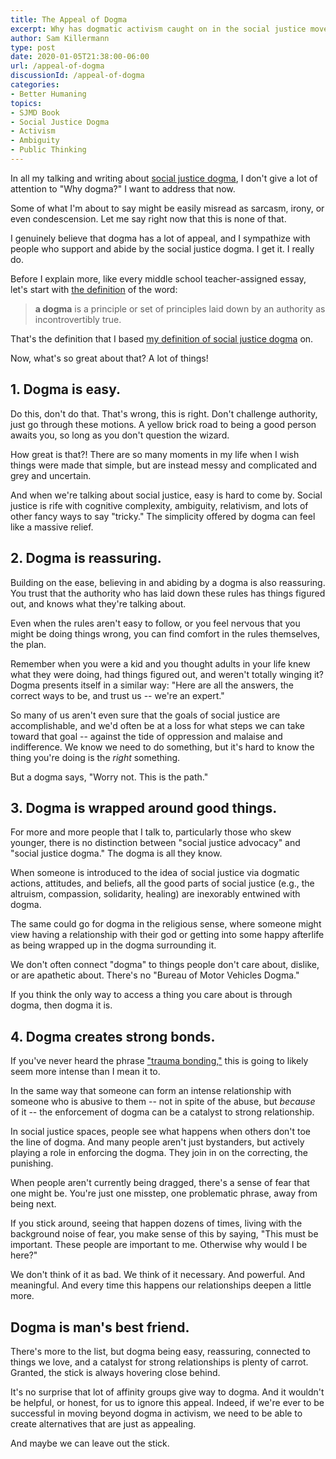 ```yaml
---
title: The Appeal of Dogma
excerpt: Why has dogmatic activism caught on in the social justice movement? Why does any dogma?
author: Sam Killermann
type: post
date: 2020-01-05T21:38:00-06:00
url: /appeal-of-dogma
discussionId: /appeal-of-dogma
categories:
- Better Humaning
topics: 
- SJMD Book
- Social Justice Dogma
- Activism
- Ambiguity
- Public Thinking
---
```


In all my talking and writing about [social justice dogma](https://www.itspronouncedmetrosexual.com/tags/social-justice-dogma/), I don't give a lot of attention to "Why dogma?" I want to address that now.

Some of what I'm about to say might be easily misread as sarcasm, irony, or even condescension. Let me say right now that this is none of that.

I genuinely believe that dogma has a lot of appeal, and I sympathize with people who support and abide by the social justice dogma. I get it. I really do.

Before I explain more, like every middle school teacher-assigned essay, let's start with [the definition](https://www.lexico.com/en/definition/dogma) of the word:

> **a dogma** is a principle or set of principles laid down by an authority as incontrovertibly true.

That's the definition that I based [my definition of social justice dogma](https://www.itspronouncedmetrosexual.com/2017/12/introduction-social-justice-dogma/) on.

Now, what's so great about that? A lot of things!

## 1. Dogma is easy.

Do this, don't do that. That's wrong, this is right. Don't challenge authority, just go through these motions. A yellow brick road to being a good person awaits you, so long as you don't question the wizard.

How great is that?! There are so many moments in my life when I wish things were made that simple, but are instead messy and complicated and grey and uncertain.

And when we're talking about social justice, easy is hard to come by. Social justice is rife with cognitive complexity, ambiguity, relativism, and lots of other fancy ways to say "tricky." The simplicity offered by dogma can feel like a massive relief.

## 2. Dogma is reassuring.

Building on the ease, believing in and abiding by a dogma is also reassuring. You trust that the authority who has laid down these rules has things figured out, and knows what they're talking about.

Even when the rules aren't easy to follow, or you feel nervous that you might be doing things wrong, you can find comfort in the rules themselves, the plan.

Remember when you were a kid and you thought adults in your life knew what they were doing, had things figured out, and weren't totally winging it? Dogma presents itself in a similar way: "Here are all the answers, the correct ways to be, and trust us -- we're an expert."

So many of us aren't even sure that the goals of social justice are accomplishable, and we'd often be at a loss for what steps we can take toward that goal -- against the tide of oppression and malaise and indifference. We know we need to do something, but it's hard to know the thing you're doing is the _right_ something. 

But a dogma says, "Worry not. This is the path."

## 3. Dogma is wrapped around good things.

For more and more people that I talk to, particularly those who skew younger, there is no distinction between "social justice advocacy" and "social justice dogma." The dogma is all they know. 

When someone is introduced to the idea of social justice via dogmatic actions, attitudes, and beliefs, all the good parts of social justice (e.g., the altruism, compassion, solidarity, healing) are inexorably entwined with dogma. 

The same could go for dogma in the religious sense, where someone might view having a relationship with their god or getting into some happy afterlife as being wrapped up in the dogma surrounding it.

We don't often connect "dogma" to things people don't care about, dislike, or are apathetic about. There's no "Bureau of Motor Vehicles Dogma." 

If you think the only way to access a thing you care about is through dogma, then dogma it is.

## 4. Dogma creates strong bonds.

If you've never heard the phrase ["trauma bonding,"](https://en.wikipedia.org/wiki/Traumatic_bonding) this is going to likely seem more intense than I mean it to. 

In the same way that someone can form an intense relationship with someone who is abusive to them -- not in spite of the abuse, but _because_ of it -- the enforcement of dogma can be a catalyst to strong relationship.

In social justice spaces, people see what happens when others don't toe the line of dogma. And many people aren't just bystanders, but actively playing a role in enforcing the dogma. They join in on the correcting, the punishing. 

When people aren't currently being dragged, there's a sense of fear that one might be. You're just one misstep, one problematic phrase, away from being next.

If you stick around, seeing that happen dozens of times, living with the background noise of fear, you make sense of this by saying, "This must be important. These people are important to me. Otherwise why would I be here?" 

We don't think of it as bad. We think of it necessary. And powerful. And meaningful. And every time this happens our relationships deepen a little more.

## Dogma is man's best friend.

There's more to the list, but dogma being easy, reassuring, connected to things we love, and a catalyst for strong relationships is plenty of carrot. Granted, the stick is always hovering close behind.

It's no surprise that lot of affinity groups give way to dogma. And it wouldn't be helpful, or honest, for us to ignore this appeal. Indeed, if we're ever to be successful in moving beyond dogma in activism, we need to be able to create alternatives that are just as appealing.

And maybe we can leave out the stick.